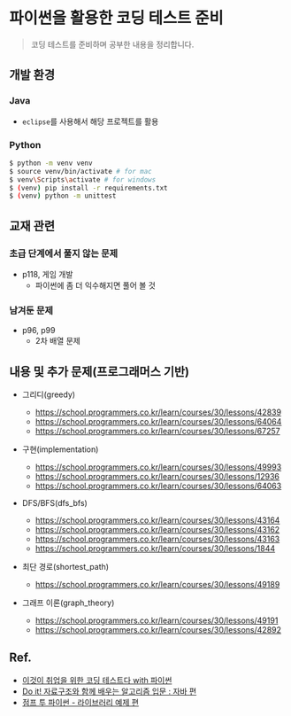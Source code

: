 # 파이썬을 활용한 코딩 테스트 준비

> 코딩 테스트를 준비하며 공부한 내용을 정리합니다.

## 개발 환경

### Java

- `eclipse`를 사용해서 해당 프로젝트를 활용

### Python

```bash
$ python -m venv venv
$ source venv/bin/activate # for mac
$ venv\Scripts\activate # for windows
$ (venv) pip install -r requirements.txt
$ (venv) python -m unittest
```

## 교재 관련

### 초급 단계에서 풀지 않는 문제

- p118, 게임 개발
  - 파이썬에 좀 더 익수해지면 풀어 볼 것

### 남겨둔 문제

- p96, p99
  - 2차 배열 문제

## 내용 및 추가 문제(프로그래머스 기반)

- 그리디(greedy)

  - https://school.programmers.co.kr/learn/courses/30/lessons/42839
  - https://school.programmers.co.kr/learn/courses/30/lessons/64064
  - https://school.programmers.co.kr/learn/courses/30/lessons/67257

- 구현(implementation)

  - https://school.programmers.co.kr/learn/courses/30/lessons/49993
  - https://school.programmers.co.kr/learn/courses/30/lessons/12936
  - https://school.programmers.co.kr/learn/courses/30/lessons/64063

- DFS/BFS(dfs_bfs)

  - https://school.programmers.co.kr/learn/courses/30/lessons/43164
  - https://school.programmers.co.kr/learn/courses/30/lessons/43162
  - https://school.programmers.co.kr/learn/courses/30/lessons/43163
  - https://school.programmers.co.kr/learn/courses/30/lessons/1844

- 최단 경로(shortest_path)

  - https://school.programmers.co.kr/learn/courses/30/lessons/49189

- 그래프 이론(graph_theory)
  - https://school.programmers.co.kr/learn/courses/30/lessons/49191
  - https://school.programmers.co.kr/learn/courses/30/lessons/42892

## Ref.

- [이것이 취업을 위한 코딩 테스트다 with 파이썬](https://www.aladin.co.kr/shop/wproduct.aspx?ItemId=247882118)
- [Do it! 자료구조와 함께 배우는 알고리즘 입문 : 자바 편](https://www.aladin.co.kr/shop/wproduct.aspx?ItemId=294229806)
- [점프 투 파이썬 - 라이브러리 예제 편](https://wikidocs.net/book/5445)